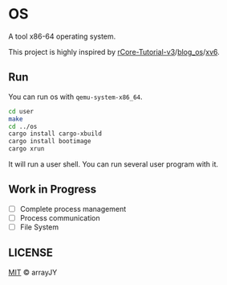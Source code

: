 # OS

A tool x86-64 operating system.

This project is highly inspired by [rCore-Tutorial-v3](https://github.com/rcore-os/rCore-Tutorial-v3)/[blog_os](https://github.com/phil-opp/blog_os)/[xv6](https://github.com/mit-pdos/xv6-public).

## Run

You can run os with `qemu-system-x86_64`.

````bash
cd user
make
cd ../os
cargo install cargo-xbuild
cargo install bootimage
cargo xrun
````

It will run a user shell. You can run several user program with it.

## Work in Progress

* [ ] Complete process management
* [ ] Process communication
* [ ] File System

## LICENSE

[MIT](https://github.com/arrayJY/os/blob/master/LICENSE) © arrayJY

